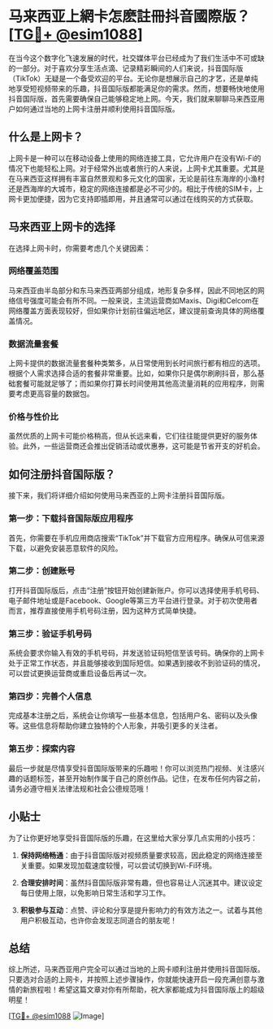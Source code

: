 # 马来西亚上網卡怎麽註冊抖音國際版？[[TG💪+ @esim1088](https://t.me/s/esim1088)]

在当今这个数字化飞速发展的时代，社交媒体平台已经成为了我们生活中不可或缺的一部分。对于喜欢分享生活点滴、记录精彩瞬间的人们来说，抖音国际版（TikTok）无疑是一个备受欢迎的平台。无论你是想展示自己的才艺，还是单纯地享受短视频带来的乐趣，抖音国际版都能满足你的需求。然而，想要畅快地使用抖音国际版，首先需要确保自己能够稳定地上网。今天，我们就来聊聊马来西亚用户如何通过当地的上网卡注册并顺利使用抖音国际版。

## 什么是上网卡？

上网卡是一种可以在移动设备上使用的网络连接工具，它允许用户在没有Wi-Fi的情况下也能轻松上网。对于经常外出或者旅行的人来说，上网卡尤其重要。尤其是在马来西亚这样拥有丰富自然景观和多元文化的国家，无论是前往东海岸的小渔村还是西海岸的大城市，稳定的网络连接都是必不可少的。相比于传统的SIM卡，上网卡更加便捷，因为它支持即插即用，并且通常可以通过在线购买的方式获取。

## 马来西亚上网卡的选择

在选择上网卡时，你需要考虑几个关键因素：

### 网络覆盖范围

马来西亚由半岛部分和东马来西亚两部分组成，地形复杂多样，因此不同地区的网络信号强度可能会有所不同。一般来说，主流运营商如Maxis、Digi和Celcom在网络覆盖方面表现较好，但如果你计划前往偏远地区，建议提前查询具体的网络覆盖情况。

### 数据流量套餐

上网卡提供的数据流量套餐种类繁多，从日常使用到长时间旅行都有相应的选项。根据个人需求选择合适的套餐非常重要。比如，如果你只是偶尔刷刷抖音，那么基础套餐可能就足够了；而如果你打算长时间使用其他高流量消耗的应用程序，则需要考虑更高容量的数据包。

### 价格与性价比

虽然优质的上网卡可能价格稍高，但从长远来看，它们往往能提供更好的服务体验。此外，一些运营商还会推出促销活动或优惠券，这可能是节省开支的好机会。

## 如何注册抖音国际版？

接下来，我们将详细介绍如何使用马来西亚的上网卡注册抖音国际版。

### 第一步：下载抖音国际版应用程序

首先，你需要在手机应用商店搜索“TikTok”并下载官方应用程序。确保从可信来源下载，以避免安装恶意软件的风险。

### 第二步：创建账号

打开抖音国际版后，点击“注册”按钮开始创建新账户。你可以选择使用手机号码、电子邮件地址或是Facebook、Google等第三方平台进行登录。对于初次使用者而言，推荐直接使用手机号码注册，因为这种方式简单快捷。

### 第三步：验证手机号码

系统会要求你输入有效的手机号码，并发送验证码短信至该号码。确保你的上网卡处于正常工作状态，并且能够接收到国际短信。如果遇到接收不到验证码的情况，可以尝试更换运营商或重启设备后再试一次。

### 第四步：完善个人信息

完成基本注册之后，系统会让你填写一些基本信息，包括用户名、密码以及头像等。这些信息将帮助你建立独特的个人形象，并吸引更多的关注者。

### 第五步：探索内容

最后一步就是尽情享受抖音国际版带来的乐趣啦！你可以浏览热门视频、关注感兴趣的话题标签，甚至开始制作属于自己的原创作品。记住，在发布任何内容之前，请务必遵守相关法律法规和社会公德规范哦！

## 小贴士

为了让你更好地享受抖音国际版的乐趣，在这里给大家分享几点实用的小技巧：

1. **保持网络畅通**：由于抖音国际版对视频质量要求较高，因此稳定的网络连接至关重要。如果发现加载速度较慢，可以尝试切换到Wi-Fi环境。
   
2. **合理安排时间**：虽然抖音国际版非常有趣，但也容易让人沉迷其中。建议设定每日使用上限，以免影响日常生活和学习工作。
   
3. **积极参与互动**：点赞、评论和分享是提升影响力的有效方法之一。试着与其他用户积极互动，也许你会发现志同道合的朋友呢！

## 总结

综上所述，马来西亚用户完全可以通过当地的上网卡顺利注册并使用抖音国际版。只要选对合适的上网卡，并按照上述步骤操作，你就能快速开启一段充满创意与激情的新旅程啦！希望这篇文章对你有所帮助，祝大家都能成为抖音国际版上的超级明星！

[[TG💪+ @esim1088](https://t.me/s/esim1088) ![Image](https://i.postimg.cc/4NQfJmqS/Snipaste-2025-05-13-00-14-12.png)]